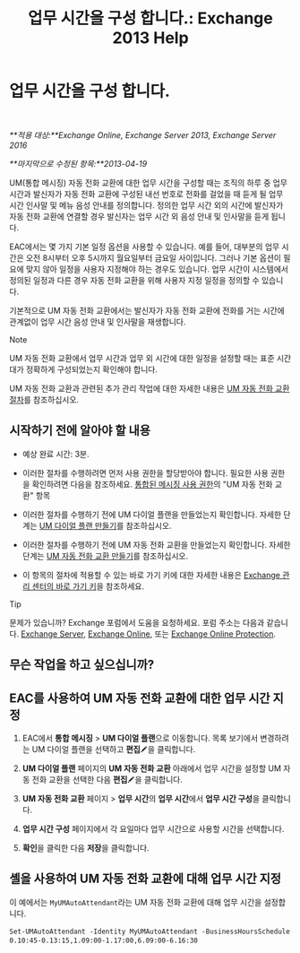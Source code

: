 ﻿---
title: '업무 시간을 구성 합니다.: Exchange 2013 Help'
TOCTitle: 업무 시간을 구성 합니다.
ms:assetid: 96b4be99-af94-4fa4-959a-48413387a044
ms:mtpsurl: https://technet.microsoft.com/ko-kr/library/Bb232133(v=EXCHG.150)
ms:contentKeyID: 50483743
ms.date: 05/22/2018
mtps_version: v=EXCHG.150
ms.translationtype: MT
---

# 업무 시간을 구성 합니다.

 

_**적용 대상:**Exchange Online, Exchange Server 2013, Exchange Server 2016_

_**마지막으로 수정된 항목:**2013-04-19_

UM(통합 메시징) 자동 전화 교환에 대한 업무 시간을 구성할 때는 조직의 하루 중 업무 시간과 발신자가 자동 전화 교환에 구성된 내선 번호로 전화를 걸었을 때 듣게 될 업무 시간 인사말 및 메뉴 음성 안내를 정의합니다. 정의한 업무 시간 외의 시간에 발신자가 자동 전화 교환에 연결할 경우 발신자는 업무 시간 외 음성 안내 및 인사말을 듣게 됩니다.

EAC에서는 몇 가지 기본 일정 옵션을 사용할 수 있습니다. 예를 들어, 대부분의 업무 시간은 오전 8시부터 오후 5시까지 월요일부터 금요일 사이입니다. 그러나 기본 옵션이 필요에 맞지 않아 일정을 사용자 지정해야 하는 경우도 있습니다. 업무 시간이 시스템에서 정의된 일정과 다른 경우 자동 전화 교환을 위해 사용자 지정 일정을 정의할 수 있습니다.

기본적으로 UM 자동 전화 교환에서는 발신자가 자동 전화 교환에 전화를 거는 시간에 관계없이 업무 시간 음성 안내 및 인사말을 재생합니다.


> [!NOTE]
> UM 자동 전화 교환에서 업무 시간과 업무 외 시간에 대한 일정을 설정할 때는 표준 시간대가 정확하게 구성되었는지 확인해야 합니다.



UM 자동 전화 교환과 관련된 추가 관리 작업에 대한 자세한 내용은 [UM 자동 전화 교환 절차](um-auto-attendant-procedures-exchange-2013-help.md)를 참조하십시오.

## 시작하기 전에 알아야 할 내용

  - 예상 완료 시간: 3분.

  - 이러한 절차를 수행하려면 먼저 사용 권한을 할당받아야 합니다. 필요한 사용 권한을 확인하려면 다음을 참조하세요. [통합된 메시징 사용 권한](unified-messaging-permissions-exchange-2013-help.md)의 "UM 자동 전화 교환" 항목

  - 이러한 절차를 수행하기 전에 UM 다이얼 플랜을 만들었는지 확인합니다. 자세한 단계는 [UM 다이얼 플랜 만들기](create-a-um-dial-plan-exchange-2013-help.md)를 참조하십시오.

  - 이러한 절차를 수행하기 전에 UM 자동 전화 교환을 만들었는지 확인합니다. 자세한 단계는 [UM 자동 전화 교환 만들기](create-a-um-auto-attendant-exchange-2013-help.md)를 참조하십시오.

  - 이 항목의 절차에 적용할 수 있는 바로 가기 키에 대한 자세한 내용은 [Exchange 관리 센터의 바로 가기 키](keyboard-shortcuts-in-the-exchange-admin-center-exchange-online-protection-help.md)을 참조하세요.


> [!TIP]
> 문제가 있습니까? Exchange 포럼에서 도움을 요청하세요. 포럼 주소는 다음과 같습니다. <A href="https://go.microsoft.com/fwlink/p/?linkid=60612">Exchange Server</A>, <A href="https://go.microsoft.com/fwlink/p/?linkid=267542">Exchange Online</A>, 또는 <A href="https://go.microsoft.com/fwlink/p/?linkid=285351">Exchange Online Protection</A>.



## 무슨 작업을 하고 싶으십니까?

## EAC를 사용하여 UM 자동 전화 교환에 대한 업무 시간 지정

1.  EAC에서 **통합 메시징** \> **UM 다이얼 플랜**으로 이동합니다. 목록 보기에서 변경하려는 UM 다이얼 플랜을 선택하고 **편집**![편집 아이콘](images/JJ218640.6f53ccb2-1f13-4c02-bea0-30690e6ea71d(EXCHG.150).gif "편집 아이콘")을 클릭합니다.

2.  **UM 다이얼 플랜** 페이지의 **UM 자동 전화 교환** 아래에서 업무 시간을 설정할 UM 자동 전화 교환을 선택한 다음 **편집**![편집 아이콘](images/JJ218640.6f53ccb2-1f13-4c02-bea0-30690e6ea71d(EXCHG.150).gif "편집 아이콘")을 클릭합니다.

3.  **UM 자동 전화 교환** 페이지 \> **업무 시간**의 **업무 시간**에서 **업무 시간 구성**을 클릭합니다.

4.  **업무 시간 구성** 페이지에서 각 요일마다 업무 시간으로 사용할 시간을 선택합니다.

5.  **확인**을 클릭한 다음 **저장**을 클릭합니다.

## 셸을 사용하여 UM 자동 전화 교환에 대해 업무 시간 지정

이 예에서는 `MyUMAutoAttendant`라는 UM 자동 전화 교환에 대해 업무 시간을 설정합니다.

    Set-UMAutoAttendant -Identity MyUMAutoAttendant -BusinessHoursSchedule 0.10:45-0.13:15,1.09:00-1.17:00,6.09:00-6.16:30

